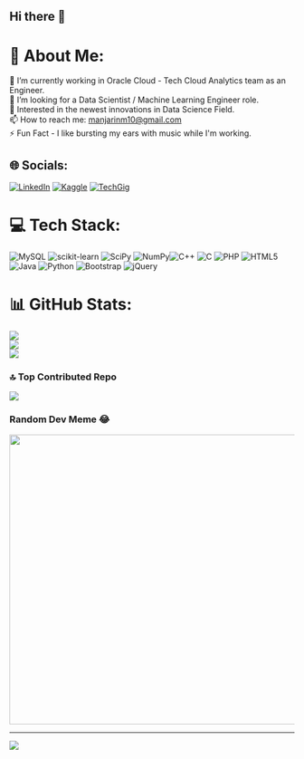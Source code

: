 ## Hi there 👋

# 💫 About Me:
🔭 I’m currently working in Oracle Cloud - Tech Cloud Analytics team as an Engineer.<br>🤝 I’m looking for a Data Scientist / Machine Learning Engineer role.<br>🌱 Interested in the newest innovations in Data Science Field.<br>📫 How to reach me: manjarinm10@gmail.com<br>⚡ Fun Fact - I like bursting my ears with music while I'm working.


## 🌐 Socials:
[![LinkedIn](https://img.shields.io/badge/LinkedIn-%230077B5.svg?logo=linkedin&logoColor=white)](https://www.linkedin.com/in/manjari-nandi-majumdar-b790661a0) [![Kaggle](https://img.shields.io/badge/-Kaggle-FE7A16?logo=kaggle&logoColor=white)](https://www.kaggle.com/manjarinandimajumdar) [![TechGig](https://img.shields.io/badge/TechGig-%230077B5.svg?logo=TechGig&logoColor=white)](https://www.techgig.com/codegladiators/userprofile?msg_id=1003) 

# 💻 Tech Stack:
![MySQL](https://img.shields.io/badge/mysql-%2300f.svg?style=for-the-badge&logo=mysql&logoColor=white) ![scikit-learn](https://img.shields.io/badge/scikit--learn-%23F7931E.svg?style=for-the-badge&logo=scikit-learn&logoColor=white) ![SciPy](https://img.shields.io/badge/SciPy-%230C55A5.svg?style=for-the-badge&logo=scipy&logoColor=%white) ![NumPy](https://img.shields.io/badge/numpy-%23013243.svg?style=for-the-badge&logo=numpy&logoColor=white)![C++](https://img.shields.io/badge/c++-%2300599C.svg?style=for-the-badge&logo=c%2B%2B&logoColor=white) ![C](https://img.shields.io/badge/c-%2300599C.svg?style=for-the-badge&logo=c&logoColor=white) ![PHP](https://img.shields.io/badge/php-%23777BB4.svg?style=for-the-badge&logo=php&logoColor=white) ![HTML5](https://img.shields.io/badge/html5-%23E34F26.svg?style=for-the-badge&logo=html5&logoColor=white) ![Java](https://img.shields.io/badge/java-%23ED8B00.svg?style=for-the-badge&logo=java&logoColor=white) ![Python](https://img.shields.io/badge/python-3670A0?style=for-the-badge&logo=python&logoColor=ffdd54) ![Bootstrap](https://img.shields.io/badge/bootstrap-%23563D7C.svg?style=for-the-badge&logo=bootstrap&logoColor=white) ![jQuery](https://img.shields.io/badge/jquery-%230769AD.svg?style=for-the-badge&logo=jquery&logoColor=white) 

# 📊 GitHub Stats:
![](https://github-readme-stats.vercel.app/api?username=Manjari-99&theme=dark&hide_border=false&include_all_commits=true&count_private=true)<br/>
![](https://github-readme-streak-stats.herokuapp.com/?user=Manjari-99&theme=dark&hide_border=false)<br/>
![](https://github-readme-stats.vercel.app/api/top-langs/?username=Manjari-99&theme=dark&hide_border=false&include_all_commits=true&count_private=true&layout=compact)
<!--
## 🏆 GitHub Trophies
![](https://github-profile-trophy.vercel.app/?username=Manjari-99&theme=dark&no-frame=false&no-bg=false&margin-w=4)
-->
### 🔝 Top Contributed Repo
![](https://github-contributor-stats.vercel.app/api?username=Manjari-99&limit=5&combine_all_yearly_contributions=true&theme=dark)

### Random Dev Meme 😂 
<img src="https://rm.up.railway.app/" width="512px"/>

---
[![](https://visitcount.itsvg.in/api?id=Manjari-99&icon=2&color=1)](https://visitcount.itsvg.in)

<!-- Proudly created with GPRM ( https://gprm.itsvg.in ) -->

